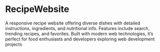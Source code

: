 # RecipeWebsite
 A responsive recipe website offering diverse dishes with detailed instructions, ingredients, and nutritional info. Features include search, trending recipes, and favorites. Built with modern web technologies, it’s perfect for food enthusiasts and developers exploring web development projects
